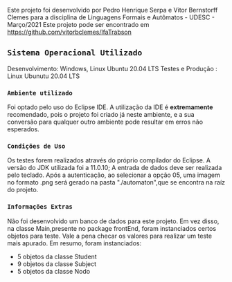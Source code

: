 Este projeto foi desenvolvido por Pedro Henrique Serpa e Vitor Bernstorff Clemes para a disciplina de Linguagens Formais e Autômatos - UDESC - Março/2021
Este projeto pode ser encontrado em https://github.com/vitorbclemes/lfaTrabson

## `Sistema Operacional Utilizado`

Desenvolvimento: Windows, Linux Ubuntu 20.04 LTS
Testes e Produção : Linux Ubunutu 20.04 LTS

### `Ambiente utilizado`

Foi optado pelo uso do Eclipse IDE. A utilização da IDE é **extremamente** recomendado, pois o projeto foi criado já neste ambiente, e a sua conversão para qualquer outro ambiente pode resultar em erros não esperados.

### `Condições de Uso`

Os testes forem realizados através do próprio compilador do Eclipse. A versão do JDK utilizada foi a 11.0.10;
A entrada de dados deve ser realizada pelo teclado.
Após a autenticação, ao selecionar a opção 05, uma imagem no formato .png será gerado na pasta "./automaton",que se encontra na raíz do projeto.

### `Informações Extras`

Não foi desenvolvido um banco de dados para este projeto. Em vez disso, na classe Main,presente no package frontEnd, foram instanciados certos objetos para teste. Vale a pena
checar os valores para realizar um teste mais apurado. Em resumo, foram instanciados:

- 5 objetos da classe Student
- 9 objetos da classe Subject
- 5 objetos da classe Nodo
